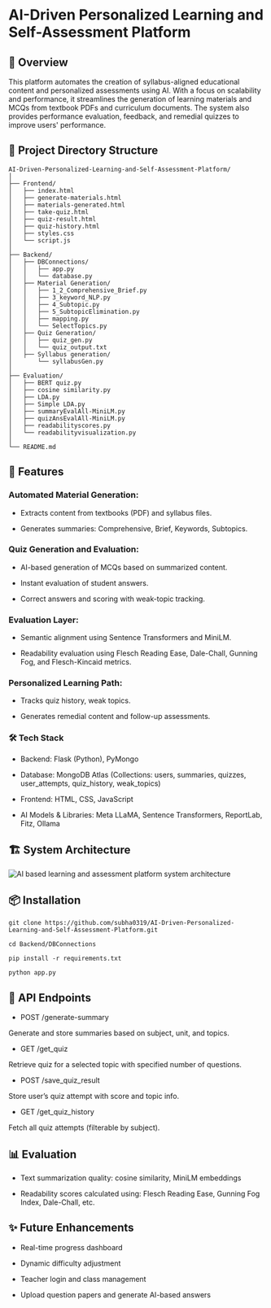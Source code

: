 # AI-Driven Personalized Learning and Self-Assessment Platform

## 📌 Overview

This platform automates the creation of syllabus-aligned educational content and personalized assessments using AI. With a focus on scalability and performance, it streamlines the generation of learning materials and MCQs from textbook PDFs and curriculum documents. The system also provides performance evaluation, feedback, and remedial quizzes to improve users' performance.

## 📁 Project Directory Structure
    
    AI-Driven-Personalized-Learning-and-Self-Assessment-Platform/
    │
    ├── Frontend/
    │   ├── index.html
    │   ├── generate-materials.html
    │   ├── materials-generated.html
    │   ├── take-quiz.html
    │   ├── quiz-result.html
    │   ├── quiz-history.html
    │   ├── styles.css
    │   └── script.js
    │
    ├── Backend/
    │   ├── DBConnections/
    │   │   ├── app.py
    │   │   └── database.py
    │   ├── Material Generation/
    │   │   ├── 1_2_Comprehensive_Brief.py
    │   │   ├── 3_keyword_NLP.py
    │   │   ├── 4_Subtopic.py
    │   │   ├── 5_SubtopicElimination.py
    │   │   ├── mapping.py
    │   │   └── SelectTopics.py
    │   ├── Quiz Generation/
    │   │   ├── quiz_gen.py
    │   │   └── quiz_output.txt
    │   ├── Syllabus generation/
    │       └── syllabusGen.py
    │
    ├── Evaluation/
    │   ├── BERT quiz.py
    │   ├── cosine similarity.py
    │   ├── LDA.py
    │   ├── Simple LDA.py
    │   ├── summaryEvalAll-MiniLM.py
    │   ├── quizAnsEvalAll-MiniLM.py
    │   ├── readabilityscores.py
    │   └── readabilityvisualization.py
    │
    └── README.md

## 🚀 Features

### Automated Material Generation:

- Extracts content from textbooks (PDF) and syllabus files.

- Generates summaries: Comprehensive, Brief, Keywords, Subtopics.

### Quiz Generation and Evaluation:

- AI-based generation of MCQs based on summarized content.

- Instant evaluation of student answers.

- Correct answers and scoring with weak-topic tracking.

### Evaluation Layer:

- Semantic alignment using Sentence Transformers and MiniLM.

- Readability evaluation using Flesch Reading Ease, Dale-Chall, Gunning Fog, and Flesch-Kincaid metrics.

### Personalized Learning Path:

- Tracks quiz history, weak topics.

- Generates remedial content and follow-up assessments.

### 🛠️ Tech Stack

- Backend: Flask (Python), PyMongo

- Database: MongoDB Atlas (Collections: users, summaries, quizzes, user_attempts, quiz_history, weak_topics)

- Frontend: HTML, CSS, JavaScript

- AI Models & Libraries: Meta LLaMA, Sentence Transformers, ReportLab, Fitz, Ollama

## 🏗️ System Architecture

![AI based learning and assessment platform system architecture](https://github.com/user-attachments/assets/7c08e94b-d8d4-4326-8632-c497f3cb1e2f)


## 📦 Installation

    git clone https://github.com/subha0319/AI-Driven-Personalized-Learning-and-Self-Assessment-Platform.git
    
    cd Backend/DBConnections
    
    pip install -r requirements.txt
    
    python app.py

## 🧪 API Endpoints

- POST /generate-summary

Generate and store summaries based on subject, unit, and topics.

- GET /get_quiz

Retrieve quiz for a selected topic with specified number of questions.

- POST /save_quiz_result

Store user’s quiz attempt with score and topic info.

- GET /get_quiz_history

Fetch all quiz attempts (filterable by subject).

## 📊 Evaluation

- Text summarization quality: cosine similarity, MiniLM embeddings

- Readability scores calculated using: Flesch Reading Ease, Gunning Fog Index, Dale-Chall, etc.

## ✨ Future Enhancements

- Real-time progress dashboard

- Dynamic difficulty adjustment

- Teacher login and class management

- Upload question papers and generate AI-based answers
